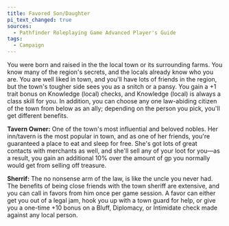```yaml
---
title: Favored Son/Daughter
pi_text_changed: true
sources:
  - Pathfinder Roleplaying Game Advanced Player's Guide
tags:
  - Campaign
---
```


You were born and raised in the the local town or its surrounding farms. You know many of the region's secrets, and the locals already know who you are. You are well liked in town, and you'll have lots of friends in the region, but the town's tougher side sees you as a snitch or a pansy. You gain a +1 trait bonus on Knowledge (local) checks, and Knowledge (local) is always a class skill for you. In addition, you can choose any one law-abiding citizen of the town from below as an ally; depending on the person you pick, you'll get different benefits.

**Tavern Owner:** One of the town's most influential and beloved nobles. Her inn/tavern is the most popular in town, and as one of her friends, you're guaranteed a place to eat and sleep for free. She's got lots of great contacts with merchants as well, and she'll sell any of your loot for you—as a result, you gain an additional 10% over the amount of gp you normally would get from selling off treasure.

**Sherrif:** The no nonsense arm of the law, is like the uncle you never had. The benefits of being close friends with the town sheriff are extensive, and you can call in favors from him once per game session. A favor can either get you out of a legal jam, hook you up with a town guard for help, or give you a one-time +10 bonus on a Bluff, Diplomacy, or Intimidate check made against any local person.

